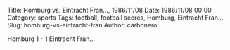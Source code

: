 Title: Homburg vs. Eintracht Fran…, 1986/11/08
Date: 1986/11/08 00:00
Category: sports
Tags: football, football scores, Homburg, Eintracht Fran…
Slug: homburg-vs-eintracht-fran
Author: carbonero


Homburg 1 - 1 Eintracht Fran…
